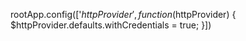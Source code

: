 ﻿  rootApp.config(['$httpProvider', function($httpProvider) {
            $httpProvider.defaults.withCredentials = true;
        }])